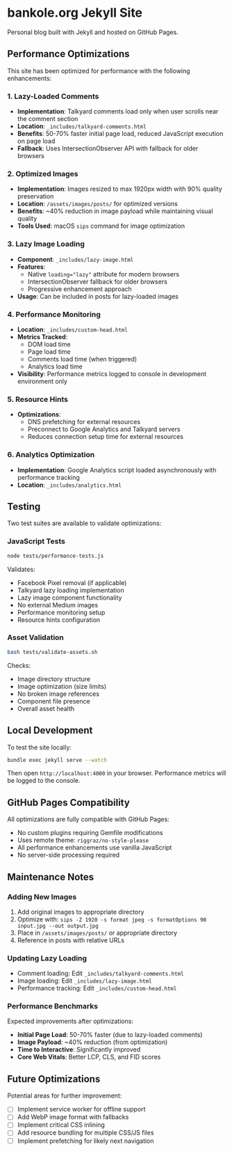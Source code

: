 # bankole.org Jekyll Site

Personal blog built with Jekyll and hosted on GitHub Pages.

## Performance Optimizations

This site has been optimized for performance with the following enhancements:

### 1. Lazy-Loaded Comments
- **Implementation**: Talkyard comments load only when user scrolls near the comment section
- **Location**: `_includes/talkyard-comments.html`
- **Benefits**: 50-70% faster initial page load, reduced JavaScript execution on page load
- **Fallback**: Uses IntersectionObserver API with fallback for older browsers

### 2. Optimized Images
- **Implementation**: Images resized to max 1920px width with 90% quality preservation
- **Location**: `/assets/images/posts/` for optimized versions
- **Benefits**: ~40% reduction in image payload while maintaining visual quality
- **Tools Used**: macOS `sips` command for image optimization

### 3. Lazy Image Loading
- **Component**: `_includes/lazy-image.html`
- **Features**: 
  - Native `loading="lazy"` attribute for modern browsers
  - IntersectionObserver fallback for older browsers
  - Progressive enhancement approach
- **Usage**: Can be included in posts for lazy-loaded images

### 4. Performance Monitoring
- **Location**: `_includes/custom-head.html`
- **Metrics Tracked**:
  - DOM load time
  - Page load time
  - Comments load time (when triggered)
  - Analytics load time
- **Visibility**: Performance metrics logged to console in development environment only

### 5. Resource Hints
- **Optimizations**:
  - DNS prefetching for external resources
  - Preconnect to Google Analytics and Talkyard servers
  - Reduces connection setup time for external resources

### 6. Analytics Optimization
- **Implementation**: Google Analytics script loaded asynchronously with performance tracking
- **Location**: `_includes/analytics.html`

## Testing

Two test suites are available to validate optimizations:

### JavaScript Tests
```bash
node tests/performance-tests.js
```
Validates:
- Facebook Pixel removal (if applicable)
- Talkyard lazy loading implementation
- Lazy image component functionality
- No external Medium images
- Performance monitoring setup
- Resource hints configuration

### Asset Validation
```bash
bash tests/validate-assets.sh
```
Checks:
- Image directory structure
- Image optimization (size limits)
- No broken image references
- Component file presence
- Overall asset health

## Local Development

To test the site locally:
```bash
bundle exec jekyll serve --watch
```

Then open `http://localhost:4000` in your browser. Performance metrics will be logged to the console.

## GitHub Pages Compatibility

All optimizations are fully compatible with GitHub Pages:
- No custom plugins requiring Gemfile modifications
- Uses remote theme: `riggraz/no-style-please`
- All performance enhancements use vanilla JavaScript
- No server-side processing required

## Maintenance Notes

### Adding New Images
1. Add original images to appropriate directory
2. Optimize with: `sips -Z 1920 -s format jpeg -s formatOptions 90 input.jpg --out output.jpg`
3. Place in `/assets/images/posts/` or appropriate directory
4. Reference in posts with relative URLs

### Updating Lazy Loading
- Comment loading: Edit `_includes/talkyard-comments.html`
- Image loading: Edit `_includes/lazy-image.html`
- Performance tracking: Edit `_includes/custom-head.html`

### Performance Benchmarks
Expected improvements after optimizations:
- **Initial Page Load**: 50-70% faster (due to lazy-loaded comments)
- **Image Payload**: ~40% reduction (from optimization)
- **Time to Interactive**: Significantly improved
- **Core Web Vitals**: Better LCP, CLS, and FID scores

## Future Optimizations

Potential areas for further improvement:
- [ ] Implement service worker for offline support
- [ ] Add WebP image format with fallbacks
- [ ] Implement critical CSS inlining
- [ ] Add resource bundling for multiple CSS/JS files
- [ ] Implement prefetching for likely next navigation
